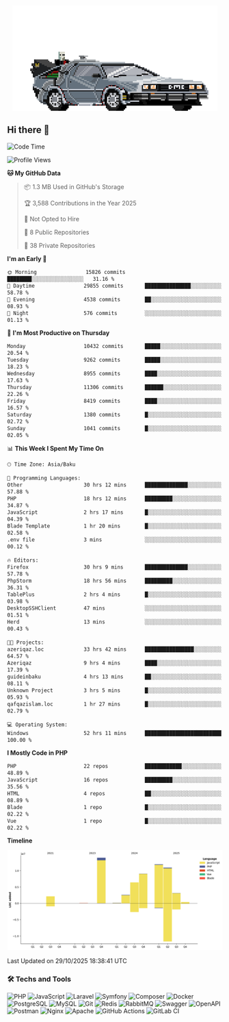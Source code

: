 <!--WALLPAPER-->
<p align='center'>
  <img src='assets/wallpapers/22.gif' alt='Banner'>
</p>
<!--/WALLPAPER-->

## Hi there 👋

<!--START_SECTION:waka-->
![Code Time](http://img.shields.io/badge/Code%20Time-590%20hrs%2030%20mins-blue)

![Profile Views](http://img.shields.io/badge/Profile%20Views-0-blue)

**🐱 My GitHub Data** 

> 📦 1.3 MB Used in GitHub's Storage 
 > 
> 🏆 3,588 Contributions in the Year 2025
 > 
> 🚫 Not Opted to Hire
 > 
> 📜 8 Public Repositories 
 > 
> 🔑 38 Private Repositories 
 > 
**I'm an Early 🐤** 

```text
🌞 Morning                15826 commits       ████████░░░░░░░░░░░░░░░░░   31.16 % 
🌆 Daytime                29855 commits       ███████████████░░░░░░░░░░   58.78 % 
🌃 Evening                4538 commits        ██░░░░░░░░░░░░░░░░░░░░░░░   08.93 % 
🌙 Night                  576 commits         ░░░░░░░░░░░░░░░░░░░░░░░░░   01.13 % 
```
📅 **I'm Most Productive on Thursday** 

```text
Monday                   10432 commits       █████░░░░░░░░░░░░░░░░░░░░   20.54 % 
Tuesday                  9262 commits        █████░░░░░░░░░░░░░░░░░░░░   18.23 % 
Wednesday                8955 commits        ████░░░░░░░░░░░░░░░░░░░░░   17.63 % 
Thursday                 11306 commits       ██████░░░░░░░░░░░░░░░░░░░   22.26 % 
Friday                   8419 commits        ████░░░░░░░░░░░░░░░░░░░░░   16.57 % 
Saturday                 1380 commits        █░░░░░░░░░░░░░░░░░░░░░░░░   02.72 % 
Sunday                   1041 commits        █░░░░░░░░░░░░░░░░░░░░░░░░   02.05 % 
```


📊 **This Week I Spent My Time On** 

```text
🕑︎ Time Zone: Asia/Baku

💬 Programming Languages: 
Other                    30 hrs 12 mins      ██████████████░░░░░░░░░░░   57.88 % 
PHP                      18 hrs 12 mins      █████████░░░░░░░░░░░░░░░░   34.87 % 
JavaScript               2 hrs 17 mins       █░░░░░░░░░░░░░░░░░░░░░░░░   04.39 % 
Blade Template           1 hr 20 mins        █░░░░░░░░░░░░░░░░░░░░░░░░   02.58 % 
.env file                3 mins              ░░░░░░░░░░░░░░░░░░░░░░░░░   00.12 % 

🔥 Editors: 
Firefox                  30 hrs 9 mins       ██████████████░░░░░░░░░░░   57.78 % 
PhpStorm                 18 hrs 56 mins      █████████░░░░░░░░░░░░░░░░   36.31 % 
TablePlus                2 hrs 4 mins        █░░░░░░░░░░░░░░░░░░░░░░░░   03.98 % 
DesktopSSHClient         47 mins             ░░░░░░░░░░░░░░░░░░░░░░░░░   01.51 % 
Herd                     13 mins             ░░░░░░░░░░░░░░░░░░░░░░░░░   00.43 % 

🐱‍💻 Projects: 
azeriqaz.loc             33 hrs 42 mins      ████████████████░░░░░░░░░   64.57 % 
Azeriqaz                 9 hrs 4 mins        ████░░░░░░░░░░░░░░░░░░░░░   17.39 % 
guideinbaku              4 hrs 13 mins       ██░░░░░░░░░░░░░░░░░░░░░░░   08.11 % 
Unknown Project          3 hrs 5 mins        █░░░░░░░░░░░░░░░░░░░░░░░░   05.93 % 
qafqazislam.loc          1 hr 27 mins        █░░░░░░░░░░░░░░░░░░░░░░░░   02.79 % 

💻 Operating System: 
Windows                  52 hrs 11 mins      █████████████████████████   100.00 % 
```

**I Mostly Code in PHP** 

```text
PHP                      22 repos            ████████████░░░░░░░░░░░░░   48.89 % 
JavaScript               16 repos            █████████░░░░░░░░░░░░░░░░   35.56 % 
HTML                     4 repos             ██░░░░░░░░░░░░░░░░░░░░░░░   08.89 % 
Blade                    1 repo              █░░░░░░░░░░░░░░░░░░░░░░░░   02.22 % 
Vue                      1 repo              █░░░░░░░░░░░░░░░░░░░░░░░░   02.22 % 
```



**Timeline**

![Lines of Code chart](https://raw.githubusercontent.com/feridnesibzade/feridnesibzade/main/assets/bar_graph.png)


 Last Updated on 29/10/2025 18:38:41 UTC
<!--END_SECTION:waka-->

### 🛠️ Techs and Tools

![PHP](https://img.shields.io/badge/PHP-777BB4?style=for-the-badge&logo=php&logoColor=white)
![JavaScript](https://img.shields.io/badge/JavaScript-F7DF1E?style=for-the-badge&logo=javascript&logoColor=000)
![Laravel](https://img.shields.io/badge/Laravel-F55247?style=for-the-badge&logo=laravel&logoColor=white)
![Symfony](https://img.shields.io/badge/Symfony-000000?style=for-the-badge&logo=symfony&logoColor=white)
![Composer](https://img.shields.io/badge/Composer-885630?style=for-the-badge&logo=composer&logoColor=white)
![Docker](https://img.shields.io/badge/Docker-2496ED?style=for-the-badge&logo=docker&logoColor=white)
![PostgreSQL](https://img.shields.io/badge/PostgreSQL-4169E1?style=for-the-badge&logo=postgresql&logoColor=white)
![MySQL](https://img.shields.io/badge/MySQL-4479A1?style=for-the-badge&logo=mysql&logoColor=white)
![Git](https://img.shields.io/badge/Git-F05032?style=for-the-badge&logo=git&logoColor=white)
![Redis](https://img.shields.io/badge/Redis-DC382D?style=for-the-badge&logo=redis&logoColor=white)
![RabbitMQ](https://img.shields.io/badge/RabbitMQ-FF6600?style=for-the-badge&logo=rabbitmq&logoColor=white)
![Swagger](https://img.shields.io/badge/Swagger-85EA2D?style=for-the-badge&logo=swagger&logoColor=black)
![OpenAPI](https://img.shields.io/badge/OpenAPI-6BA539?style=for-the-badge&logo=openapiinitiative&logoColor=white)
![Postman](https://img.shields.io/badge/Postman-FF6C37?style=for-the-badge&logo=postman&logoColor=white)
![Nginx](https://img.shields.io/badge/Nginx-009639?style=for-the-badge&logo=nginx&logoColor=white)
![Apache](https://img.shields.io/badge/Apache-D22128?style=for-the-badge&logo=apache&logoColor=white)
![GitHub Actions](https://img.shields.io/badge/GitHub%20Actions-2088FF?style=for-the-badge&logo=githubactions&logoColor=white)
![GitLab CI](https://img.shields.io/badge/GitLab%20CI-FC6D26?style=for-the-badge&logo=gitlab&logoColor=white)

